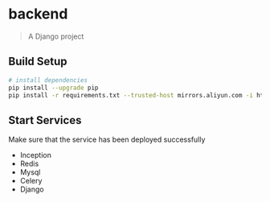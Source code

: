 # backend

> A Django project

## Build Setup

``` bash
# install dependencies
pip install --upgrade pip
pip install -r requirements.txt --trusted-host mirrors.aliyun.com -i https://mirrors.aliyun.com/pypi/simple/
```

## Start Services 
Make sure that the service has been deployed successfully
- Inception
- Redis
- Mysql
- Celery
- Django

